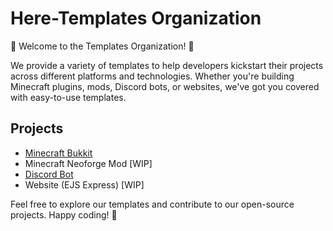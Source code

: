 # Here-Templates Organization

🌟 Welcome to the Templates Organization! 🌟

We provide a variety of templates to help developers kickstart their projects across different platforms and technologies. Whether you're building Minecraft plugins, mods, Discord bots, or websites, we've got you covered with easy-to-use templates.

## Projects

- [Minecraft Bukkit](https://github.com/here-template/Minecraft-Bukkit)
- Minecraft Neoforge Mod [WIP]
- [Discord Bot](https://github.com/here-template/Bot-Discord)
- Website (EJS Express) [WIP]

Feel free to explore our templates and contribute to our open-source projects. Happy coding! 🚀
